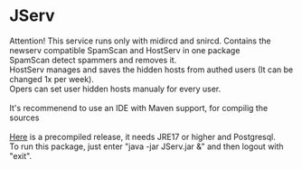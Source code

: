 # JServ
 Attention! This service runs only with midircd and snircd.
 Contains the newserv compatible SpamScan and HostServ in one package<br>
 SpamScan detect spammers and removes it.<br>
 HostServ manages and saves the hidden hosts from authed users (It can be changed 1x per week). <br>
 Opers can set user hidden hosts manualy for every user.<br>
 <br>
 It's recommenend to use an IDE with Maven support, for compilig the sources<br>
 <br>
 [Here](https://github.com/user-attachments/files/20854303/JServ.zip) is a precompiled release, it needs JRE17 or higher and Postgresql.
 <br>
 To run this package, just enter "java -jar JServ.jar &" and then logout with "exit".<br>
